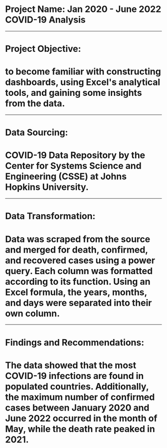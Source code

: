 # Project Name: Jan 2020 - June 2022 COVID-19 Analysis

------
# Project Objective: 

# to become familiar with constructing dashboards, using Excel's analytical tools, and gaining some insights from the data.
-------
# Data Sourcing:

# COVID-19 Data Repository by the Center for Systems Science and Engineering (CSSE) at Johns Hopkins University.
-------------
# Data Transformation:

# Data was scraped from the source and merged for death, confirmed, and recovered cases using a power query. Each column was formatted according to its function. Using an Excel formula, the years, months, and days were separated into their own column.
----------
# Findings and Recommendations:

# The data showed that the most COVID-19 infections are found in populated countries. Additionally, the maximum number of confirmed cases between January 2020 and June 2022 occurred in the month of May, while the death rate peaked in 2021.
